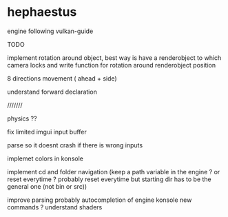 # hephaestus

engine following vulkan-guide

TODO

implement rotation around object, best way is have a renderobject to which camera locks
and write function for rotation around renderobject position

8 directions movement ( ahead + side)

understand forward declaration

///////

physics ??

fix limited imgui input buffer

parse so it doesnt crash if there is wrong inputs

implemet colors in konsole

implement cd and folder navigation (keep a path variable in the engine ? or reset everytime ? probably reset everytime but starting dir has to be the general one (not bin or src))

improve parsing probably
autocompletion of engine konsole
new commands ?
understand shaders
